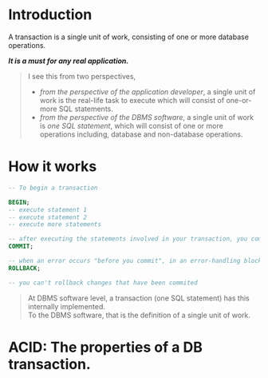 # Introduction
A transaction is a single unit of work, consisting of one or more database operations.

***It is a must for any real application.***

>I see this from two perspectives,
>- *from the perspective of the application developer*, a single unit of work is the real-life task to execute which will consist of one-or-more SQL statements.
>- *from the perspective of the DBMS software*, a single unit of work is *one SQL statement*, which will consist of one or more operations including, database and non-database operations.


# How it works
```sql
-- To begin a transaction

BEGIN;
-- execute statement 1
-- execute statement 2
-- execute more statements

-- after executing the statements involved in your transaction, you commit the changes.
COMMIT;

-- when an error occurs "before you commit", in an error-handling block, you should rollback changes. The DBMS software is not aware of an errors in your programming language.
ROLLBACK;

-- you can't rollback changes that have been commited
```

> At DBMS software level, a transaction (one SQL statement) has this internally implemented.\
>To the DBMS software, that is the definition of a single unit of work.


# ACID: The properties of a DB transaction.
